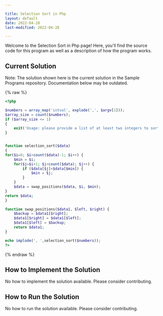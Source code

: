 ```yaml
---

title: Selection Sort in Php
layout: default
date: 2022-04-28
last-modified: 2022-04-28

---
```


Welcome to the Selection Sort in Php page! Here, you'll find the source code for this program as well as a description of how the program works.

## Current Solution

Note: The solution shown here is the current solution in the Sample Programs repository. Documentation below may be outdated.

{% raw %}

```Php
<?php

$numbers = array_map('intval', explode(',', $argv[1]));
$array_size = count($numbers);
if ($array_size <= 1)
{
    exit('Usage: please provide a list of at least two integers to sort in the format "1, 2, 3, 4, 5"');
}


function selection_sort($data)
{
for($i=0; $i<count($data)-1; $i++) {
	$min = $i;
	for($j=$i+1; $j<count($data); $j++) {
		if ($data[$j]<$data[$min]) {
			$min = $j;
		}
	}
    $data = swap_positions($data, $i, $min);
}
return $data;
}

function swap_positions($data1, $left, $right) {
	$backup = $data1[$right];
	$data1[$right] = $data1[$left];
	$data1[$left] = $backup;
	return $data1;
}

echo implode(', ',selection_sort($numbers));
?>

```

{% endraw %}

## How to Implement the Solution

No how to implement the solution available. Please consider contributing.

## How to Run the Solution

No how to run the solution available. Please consider contributing.